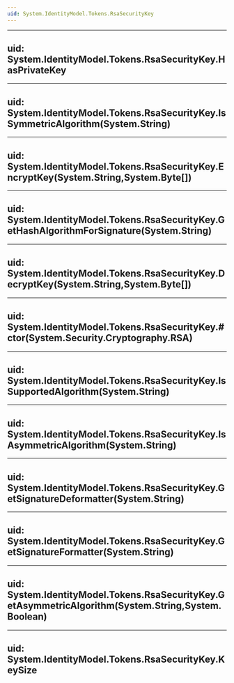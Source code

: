 ```yaml
---
uid: System.IdentityModel.Tokens.RsaSecurityKey
---
```


---
uid: System.IdentityModel.Tokens.RsaSecurityKey.HasPrivateKey
---

---
uid: System.IdentityModel.Tokens.RsaSecurityKey.IsSymmetricAlgorithm(System.String)
---

---
uid: System.IdentityModel.Tokens.RsaSecurityKey.EncryptKey(System.String,System.Byte[])
---

---
uid: System.IdentityModel.Tokens.RsaSecurityKey.GetHashAlgorithmForSignature(System.String)
---

---
uid: System.IdentityModel.Tokens.RsaSecurityKey.DecryptKey(System.String,System.Byte[])
---

---
uid: System.IdentityModel.Tokens.RsaSecurityKey.#ctor(System.Security.Cryptography.RSA)
---

---
uid: System.IdentityModel.Tokens.RsaSecurityKey.IsSupportedAlgorithm(System.String)
---

---
uid: System.IdentityModel.Tokens.RsaSecurityKey.IsAsymmetricAlgorithm(System.String)
---

---
uid: System.IdentityModel.Tokens.RsaSecurityKey.GetSignatureDeformatter(System.String)
---

---
uid: System.IdentityModel.Tokens.RsaSecurityKey.GetSignatureFormatter(System.String)
---

---
uid: System.IdentityModel.Tokens.RsaSecurityKey.GetAsymmetricAlgorithm(System.String,System.Boolean)
---

---
uid: System.IdentityModel.Tokens.RsaSecurityKey.KeySize
---
